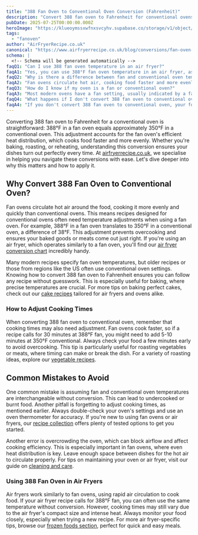 ```yaml
---
title: "388 Fan Oven to Conventional Oven Conversion (Fahrenheit)"
description: "Convert 388 fan oven to Fahrenheit for conventional ovens with our quick guide. Achieve flawless results every time with precise temperature adjustments."
pubDate: 2025-07-25T00:00:00.000Z
heroImage: "https://klueoymssxwfnxsvcyhv.supabase.co/storage/v1/object/public/Shmucket/388-fan-oven-to-conventional-oven-conversion-fahrenheit.png"
tags:
  - "fanoven"
author: "AirFryerRecipe.co.uk"
canonical: "https://www.airfryerrecipe.co.uk/blog/conversions/fan-oven-to-fahrenheit/388-fan-oven-to-conventional-oven-conversion-fahrenheit"
schema: |
  <!-- Schema will be generated automatically -->
faqQ1: "Can I use 388 fan oven temperature in an air fryer?"
faqA1: "Yes, you can use 388°F fan oven temperature in an air fryer, as both appliances rely on rapid air circulation. However, cooking times may be shorter in an air fryer due to its compact size and intense heat. Always check your food a few minutes early to avoid overcooking."
faqQ2: "Why is there a difference between fan and conventional oven temperatures?"
faqA2: "Fan ovens circulate hot air, cooking food faster and more evenly than conventional ovens. This means you often need to reduce the temperature by about 20-25°C (or 38°F) when converting from fan to conventional. The difference ensures your food cooks properly without burning."
faqQ3: "How do I know if my oven is a fan or conventional oven?"
faqA3: "Most modern ovens have a fan setting, usually indicated by a fan symbol. If your oven has a fan that circulates air, it's a fan oven. Conventional ovens rely on static heat from the top and/or bottom elements. Check your oven's manual or look for symbols on the control panel."
faqQ4: "What happens if I don't convert 388 fan oven to conventional oven?"
faqA4: "If you don't convert 388 fan oven to conventional oven, your food may cook too quickly or unevenly, leading to burnt edges or undercooked centers. This is especially problematic for baking, where precise temperatures are crucial. Always adjust the temperature to avoid disappointing results."
---
```

<p>Converting 388 fan oven to Fahrenheit for a conventional oven is straightforward: 388°F in a fan oven equals approximately 350°F in a conventional oven. This adjustment accounts for the fan oven's efficient heat distribution, which cooks food faster and more evenly. Whether you're baking, roasting, or reheating, understanding this conversion ensures your dishes turn out perfectly every time. At <a href=https://www.airfryerrecipe.co.uk>airfryerrecipe.co.uk</a>, we specialise in helping you navigate these conversions with ease. Let's dive deeper into why this matters and how to apply it.</p>

<h2>Why Convert 388 Fan Oven to Conventional Oven?</h2>
<p>Fan ovens circulate hot air around the food, cooking it more evenly and quickly than conventional ovens. This means recipes designed for conventional ovens often need temperature adjustments when using a fan oven. For example, 388°F in a fan oven translates to 350°F in a conventional oven, a difference of 38°F. This adjustment prevents overcooking and ensures your baked goods or meats come out just right. If you're using an air fryer, which operates similarly to a fan oven, you'll find our <a href=https://www.airfryerrecipe.co.uk/air-fryer-conversion-chart>air fryer conversion chart</a> incredibly handy.</p>

<p>Many modern recipes specify fan oven temperatures, but older recipes or those from regions like the US often use conventional oven settings. Knowing how to convert 388 fan oven to Fahrenheit ensures you can follow any recipe without guesswork. This is especially useful for baking, where precise temperatures are crucial. For more tips on baking perfect cakes, check out our <a href=https://www.airfryerrecipe.co.uk/recipe-category/cakes>cake recipes</a> tailored for air fryers and ovens alike.</p>

<h3>How to Adjust Cooking Times</h3>
<p>When converting 388 fan oven to conventional oven, remember that cooking times may also need adjustment. Fan ovens cook faster, so if a recipe calls for 30 minutes at 388°F fan, you might need to add 5-10 minutes at 350°F conventional. Always check your food a few minutes early to avoid overcooking. This tip is particularly useful for roasting vegetables or meats, where timing can make or break the dish. For a variety of roasting ideas, explore our <a href=https://www.airfryerrecipe.co.uk/recipe-category/vegetables>vegetable recipes</a>.</p>

<h2>Common Mistakes to Avoid</h2>
<p>One common mistake is assuming fan and conventional oven temperatures are interchangeable without conversion. This can lead to undercooked or burnt food. Another pitfall is forgetting to adjust cooking times, as mentioned earlier. Always double-check your oven's settings and use an oven thermometer for accuracy. If you're new to using fan ovens or air fryers, our <a href=https://www.airfryerrecipe.co.uk/recipes>recipe collection</a> offers plenty of tested options to get you started.</p>

<p>Another error is overcrowding the oven, which can block airflow and affect cooking efficiency. This is especially important in fan ovens, where even heat distribution is key. Leave enough space between dishes for the hot air to circulate properly. For tips on maintaining your oven or air fryer, visit our guide on <a href=https://www.airfryerrecipe.co.uk/air-fryer-cleaner>cleaning and care</a>.</p>

<h3>Using 388 Fan Oven in Air Fryers</h3>
<p>Air fryers work similarly to fan ovens, using rapid air circulation to cook food. If your air fryer recipe calls for 388°F fan, you can often use the same temperature without conversion. However, cooking times may still vary due to the air fryer's compact size and intense heat. Always monitor your food closely, especially when trying a new recipe. For more air fryer-specific tips, browse our <a href=https://www.airfryerrecipe.co.uk/recipe-category/frozen-foods>frozen foods section</a>, perfect for quick and easy meals.</p>

